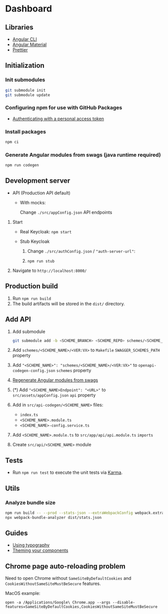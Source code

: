 # Dashboard

## Libraries

-   [Angular CLI](https://github.com/angular/angular-cli)
-   [Angular Material](https://material.angular.io/)
-   [Prettier](https://prettier.io/)

## Initialization

### Init submodules

```sh
git submodule init
git submodule update
```

### Configuring npm for use with GitHub Packages

-   [Authenticating with a personal access token](https://docs.github.com/en/packages/guides/configuring-npm-for-use-with-github-packages#authenticating-with-a-personal-access-token)

### Install packages

```sh
npm ci
```

### Generate Angular modules from swags (java runtime required)

```sh
npm run codegen
```

## Development server

-   API (Production API default)

    -   With mocks:

        Change `./src/appConfig.json` API endpoints

1. Start

    - Real Keycloak: `npm start`

    - Stub Keycloak

        1. Change `./src/authConfig.json` / `"auth-server-url"`:

        1. `npm run stub`

1. Navigate to `http://localhost:8000/`

## Production build

1. Run `npm run build`
1. The build artifacts will be stored in the `dist/` directory.

## Add API

1.  Add submodule

    ```sh
    git submodule add -b <SCHEME_BRANCH> <SCHEME_REPO> schemes/<SCHEME_NAME>/<VER:VX>
    ```

1.  Add `schemes/<SCHEME_NAME>/<VER:VX>` to `Makefile` `SWAGGER_SCHEMES_PATH` property
1.  Add `"<SCHEME_NAME>": "schemes/<SCHEME_NAME>/<VER:VX>"` to `openapi-codegen-config.json` `schemes` property
1.  [Regenerate Angular modules from swags](#Generate-Angular-modules-from-swags)
1.  (\*) Add `"<SCHEME_NAME>Endpoint": "<URL>"` to `src/assets/appConfig.json` `api` property
1.  Add in `src/api-codegen/<SCHEME_NAME>` files:
    -   `index.ts`
    -   `<SCHEME_NAME>.module.ts`
    -   `<SCHEME_NAME>-config.service.ts`
1.  Add `<SCHEME_NAME>.module.ts` to `src/app/api/api.module.ts` `imports`
1.  Create `src/api/<SCHEME_NAME>` module

## Tests

-   Run `npm run test` to execute the unit tests via [Karma](https://karma-runner.github.io).

## Utils

### Analyze bundle size

```sh
npm run build -- --prod --stats-json --extraWebpackConfig webpack.extra.js
npx webpack-bundle-analyzer dist/stats.json
```

## Guides

-   [Using typography](https://material.angular.io/guide/typography)
-   [Theming your components](https://material.angular.io/guide/theming-your-components)

## Chrome page auto-reloading problem

Need to open Chrome without `SameSiteByDefaultCookies` and `CookiesWithoutSameSiteMustBeSecure` features.

MacOS example:

```
open -a /Applications/Google\ Chrome.app --args --disable-features=SameSiteByDefaultCookies,CookiesWithoutSameSiteMustBeSecure
```

